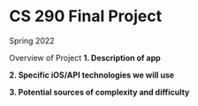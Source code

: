 # CS 290 Final Project
Spring 2022


Overview of Project
**1. Description of app**


**2. Specific iOS/API technologies we will use**


**3. Potential sources of complexity and difficulty**
